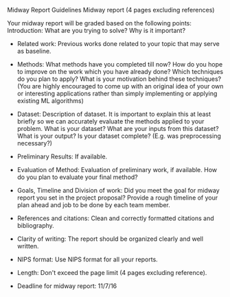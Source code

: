 Midway Report Guidelines
Midway report (4 pages excluding references)

Your midway report will be graded based on the following points:
Introduction: What are you trying to solve? Why is it important?

* Related work: Previous works done related to your topic that may serve as baseline.

* Methods: What methods have you completed till now? How do you hope to improve on the work which you have already done?  Which techniques do you plan to apply? What is your motivation behind these techniques? (You are highly encouraged to come up with an original idea of your own or interesting applications rather than simply implementing or applying existing ML algorithms) 

* Dataset: Description of dataset.  It is important to explain this at least briefly so we can accurately evaluate the methods applied to your problem. What is your dataset? What are your inputs from this dataset?  What is your output? Is your dataset complete? (E.g. was preprocessing necessary?)

* Preliminary Results: If available.

* Evaluation of Method: Evaluation of preliminary work, if available. How do you plan to evaluate your final method?

* Goals, Timeline and Division of work: Did you meet the goal for midway report you set in the project proposal? Provide a rough timeline of your plan ahead and job to be done by each team member.

* References and citations: Clean and correctly formatted citations and bibliography.

* Clarity of writing: The report should be organized clearly and well written.

* NIPS format: Use NIPS format for all your reports.

* Length: Don't exceed the page limit (4 pages excluding reference).
 
* Deadline for midway report: 11/7/16
